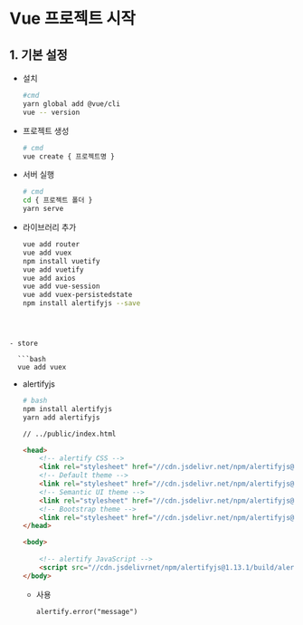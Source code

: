 # Vue 프로젝트 시작

## 1. 기본 설정

- 설치 

  ```bash
  #cmd
  yarn global add @vue/cli
  vue -- version
  ```

- 프로젝트 생성

  ```bash
  # cmd
  vue create { 프로젝트명 }
  ```

- 서버 실행

  ```bash
  # cmd
  cd { 프로젝트 폴더 }
  yarn serve
  ```

- 라이브러리 추가

  ```bash
  vue add router
  vue add vuex
  npm install vuetify 
  vue add vuetify
  vue add axios
  vue add vue-session
  vue add vuex-persistedstate
  npm install alertifyjs --save
```
  
  

- store

  ```bash
  vue add vuex
  ```

  

- alertifyjs

  ```bash
  # bash
  npm install alertifyjs
  yarn add alertifyjs
  ```

  ```html
  // ../public/index.html
  
  <head>
      <!-- alertify CSS -->
      <link rel="stylesheet" href="//cdn.jsdelivr.net/npm/alertifyjs@1.13.1/build/css/alertify.min.css" />
      <!-- Default theme -->
      <link rel="stylesheet" href="//cdn.jsdelivr.net/npm/alertifyjs@1.13.1/build/css/themes/default.min.css" />
      <!-- Semantic UI theme -->
      <link rel="stylesheet" href="//cdn.jsdelivr.net/npm/alertifyjs@1.13.1/build/css/themes/semantic.min.css" />
      <!-- Bootstrap theme -->
      <link rel="stylesheet" href="//cdn.jsdelivr.net/npm/alertifyjs@1.13.1/build/css/themes/bootstrap.min.css" />    
  </head>
  
  <body>
      
      <!-- alertify JavaScript -->
      <script src="//cdn.jsdelivrnet/npm/alertifyjs@1.13.1/build/alertify.min.js">		</script>
  </body>
  ```

  - 사용

    ```vue
    alertify.error("message")
    ```

    